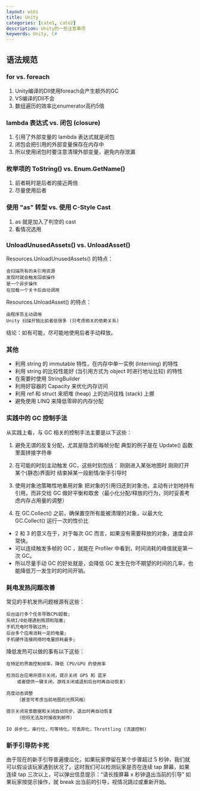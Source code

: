 ```yaml
---
layout: wiki
title: Unity
categories: [cate1, cate2]
description: Unity的一些注意事项
keywords: Unity, C#
---
```


## 语法规范

### for vs. foreach 

1. Unity编译的Dll使用foreach会产生额外的GC
2. VS编译的Dll不会
3. 数组遍历的效率比enumerator高约5倍

### lambda 表达式 vs. 闭包 (closure)

1. 引用了外部变量的 lambda 表达式就是闭包
2. 闭包会把引用的外部变量保存在内存中
3. 所以使用闭包时要注意清理外部变量，避免内存泄漏

### 枚举项的 ToString() vs. Enum.GetName()

1. 前者耗时是后者的接近两倍
2. 尽量使用后者

### 使用 "as" 转型 vs. 使用 C-Style Cast

1. as 就是加入了判空的 cast
2. 看情况选用

### UnloadUnusedAssets() vs. UnloadAsset()

Resources.UnloadUnusedAssets() 的特点：

    会扫描所有的未引用资源
    发现时就会触发回收操作
    是一个异步操作
    在加载一个关卡后自动调用

Resources.UnloadAsset() 的特点：

    由程序员主动调用
    Unity 扫描开销比前者低很多 (只考虑相关的依赖关系)

结论：如有可能，尽可能地使用后者手动释放。

### 其他

- 利用 string 的 immutable 特性，在内存中单一实例 (Interning) 的特性
- 利用 string 的比较性能好 (当引用方式为 object 时进行地址比较) 的特性
- 在需要时使用 StringBuilder
- 利用好容器的 Capacity 来优化内存访问
- 利用 ref 和 struct 来把堆 (heap) 上的访问往栈 (stack) 上挪
- 避免使用 LINQ 来降低零碎的内存分配

### 实践中的 GC 控制手法

从实践上看，与 GC 相关的控制手法主要是以下这些：

1. 避免无谓的反复分配，尤其是隐含的每帧分配
	典型的例子是在 Update() 函数里面拼接字符串

2. 在可能的时刻主动触发 GC，这些时刻包括：
     刚刚进入某张地图时
     刚刚打开某个(静态)界面时
     结束掉某一段剧情/新手引导时

3. 使用对象池策略性地重用对象
     把对象的引用归还到对象池，主动有计划地持有引用，而非交给 GC
     做好平衡和取舍（最小化分配/释放的行为，同时妥善考虑内存占用量的调整）

4. 在 GC.Collect() 之前，确保置空所有能被清理的对象，以最大化 GC.Collect() 运行一次的性价比

- 2 和 3 的意义在于，对于每次 GC 而言，如果没有需要释放的对象，速度会非常快。
- 可以连续触发多帧的 GC ，就能在 Profiler 中看到，时间消耗的峰值就是第一次 GC。
- 所以尽量手动 GC 的好处就是，会降低 GC 发生在你不期望的时间的几率，也能降低万一发生时的时间开销。

### 耗电发热问题改善

常见的手机发热问题根源有这些：

    后台运行多个任务导致CPU超载;
    系统I/O处理遇到瓶颈和阻塞;
    手机充电时导致过热;
    后台多个应用消耗一定的电量;
    手机硬件连接网络时电量损耗最多;

降低发热可以做的事有以下这些：

    在特定的界面控制帧率，降低 CPU/GPU 的使用率

    检测后台应用并提示关闭，提示关闭 GPS 和 蓝牙
        或者提供一键关闭，游戏关闭或退到后台时再自动恢复）

    亮度动态调整
        （甚至可考虑当前地图的光照风格）

    提示关闭背景数据和关闭自动同步，退出时再自动恢复
        （但将无法及时接收到邮件）

    IO 异步化，串行化，可等待化，可丢弃化，Throttling (流速控制)


### 新手引导防卡死

由于现在的新手引导普遍傻瓜化，如果玩家停留在某个步骤超过 5 秒钟，我们就可以假设该玩家遇到状况了。这时我们可以检测玩家是否在连续 tap 屏幕，如果连续 tap 三次以上，可以弹出信息提示：“请长按屏幕 x 秒钟退出当前的引导” 如果玩家按提示操作，就 break 出当前的引导，视情况跳过或重新开始。